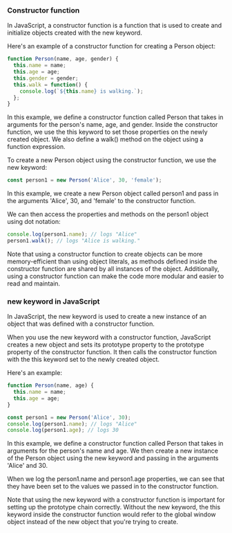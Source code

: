### Constructor function

In JavaScript, a constructor function is a function that is used to create and initialize objects created with the new keyword.

Here's an example of a constructor function for creating a Person object:

```javascript
function Person(name, age, gender) {
  this.name = name;
  this.age = age;
  this.gender = gender;
  this.walk = function() {
    console.log(`${this.name} is walking.`);
  };
}
```

In this example, we define a constructor function called Person that takes in arguments for the person's name, age, and gender. Inside the constructor function, we use the this keyword to set those properties on the newly created object. We also define a walk() method on the object using a function expression.

To create a new Person object using the constructor function, we use the new keyword:
```javascript
const person1 = new Person('Alice', 30, 'female');
```

In this example, we create a new Person object called person1 and pass in the arguments 'Alice', 30, and 'female' to the constructor function.

We can then access the properties and methods on the person1 object using dot notation:

```javascript
console.log(person1.name); // logs "Alice"
person1.walk(); // logs "Alice is walking."
```

Note that using a constructor function to create objects can be more memory-efficient than using object literals, as methods defined inside the constructor function are shared by all instances of the object. Additionally, using a constructor function can make the code more modular and easier to read and maintain.

### new keyword in JavaScript

In JavaScript, the new keyword is used to create a new instance of an object that was defined with a constructor function.

When you use the new keyword with a constructor function, JavaScript creates a new object and sets its prototype property to the prototype property of the constructor function. It then calls the constructor function with the this keyword set to the newly created object.

Here's an example:

```javascript
function Person(name, age) {
  this.name = name;
  this.age = age;
}

const person1 = new Person('Alice', 30);
console.log(person1.name); // logs "Alice"
console.log(person1.age); // logs 30
```

In this example, we define a constructor function called Person that takes in arguments for the person's name and age. We then create a new instance of the Person object using the new keyword and passing in the arguments 'Alice' and 30.

When we log the person1.name and person1.age properties, we can see that they have been set to the values we passed in to the constructor function.

Note that using the new keyword with a constructor function is important for setting up the prototype chain correctly. Without the new keyword, the this keyword inside the constructor function would refer to the global window object instead of the new object that you're trying to create.
